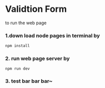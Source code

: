 # Validtion Form 

to run the web page

### 1.down load node pages in terminal by
```bash
npm install
```
### 2. run web page server by
```
npm run dev
```

### 3. test bar bar bar~
